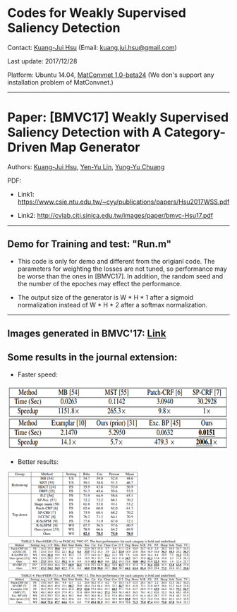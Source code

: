 # Codes for Weakly Supervised Saliency Detection

Contact: [Kuang-Jui Hsu](https://www.citi.sinica.edu.tw/pages/kjhsu/) (Email: kuang.jui.hsu@gmail.com)

Last update: 2017/12/28

Platform: Ubuntu 14.04, [MatConvnet 1.0-beta24](http://www.vlfeat.org/matconvnet/) (We don's support any installation problem of MatConvnet.)

---

# Paper: [BMVC17] Weakly Supervised Saliency Detection with A Category-Driven Map Generator
Authors: [Kuang-Jui Hsu](https://www.citi.sinica.edu.tw/pages/kjhsu/), [Yen-Yu Lin](https://www.citi.sinica.edu.tw/pages/yylin/index_zh.html), [Yung-Yu Chuang](https://www.csie.ntu.edu.tw/~cyy/)

PDF:

+ Link1: https://www.csie.ntu.edu.tw/~cyy/publications/papers/Hsu2017WSS.pdf 

+ Link2: http://cvlab.citi.sinica.edu.tw/images/paper/bmvc-Hsu17.pdf

---

## Demo for Training and test: "Run.m"
+  This code is only for demo and different from the origianl code. The parameters for weighting the losses are not tuned, so performance may be worse than the ones in [BMVC17]. In addition, the random seed and the number of the epoches may effect the performance. 

+ The output size of the generator is W * H * 1 after a sigmoid normalization instead of W * H * 2 after a softmax normalization.

---

## Images generated in BMVC'17:  [Link](https://github.com/KuangJuiHsu/WSCNNTDSaliency)

## Some results in the journal extension:
+ Faster speed: 
<img src="https://github.com/KuangJuiHsu/WSCNNTDSaliency/blob/master/Image/Speed.PNG" height="150"/>

+ Better results:
<img src="https://github.com/KuangJuiHsu/WSCNNTDSaliency/blob/master/Image/Graz.PNG" height="150"/>
<img src="https://github.com/KuangJuiHsu/WSCNNTDSaliency/blob/master/Image/VOC.PNG" height="150"/>
